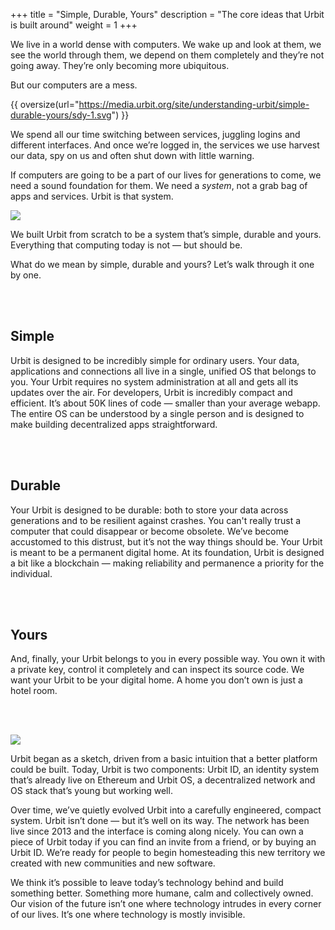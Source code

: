 +++
title = "Simple, Durable, Yours"
description = "The core ideas that Urbit is built around"
weight = 1
+++

We live in a world dense with computers. We wake up and look at them, we see the world through them, we depend on them completely and they’re not going away. They’re only becoming more ubiquitous.

But our computers are a mess.

{{ oversize(url="https://media.urbit.org/site/understanding-urbit/simple-durable-yours/sdy-1.svg") }}

We spend all our time switching between services, juggling logins and different interfaces. And once we’re logged in, the services we use harvest our data, spy on us and often shut down with little warning.

If computers are going to be a part of our lives for generations to come, we need a sound foundation for them. We need a _system_, not a grab bag of apps and services. Urbit is that system.

<picture class="full mt4 mb4 c3-11-lg">
<source srcset="https://media.urbit.org/site/understanding-urbit/simple-durable-yours/sdy-2.png,
https://media.urbit.org/site/understanding-urbit/simple-durable-yours/sdy-2%402x.png 2x">
<img src="https://media.urbit.org/site/understanding-urbit/simple-durable-yours/sdy-2%402x.png"/>
</picture>

We built Urbit from scratch to be a system that’s simple, durable and yours. Everything that computing today is not — but should be.

What do we mean by simple, durable and yours? Let’s walk through it one by one.

<br /><br />

## Simple

Urbit is designed to be incredibly simple for ordinary users. Your data, applications and connections all live in a single, unified OS that belongs to you. Your Urbit requires no system administration at all and gets all its updates over the air. For developers, Urbit is incredibly compact and efficient. It’s about 50K lines of code — smaller than your average webapp. The entire OS can be understood by a single person and is designed to make building decentralized apps straightforward.

<br /><br />

## Durable

Your Urbit is designed to be durable: both to store your data across generations and to be resilient against crashes. You can't really trust a computer that could disappear or become obsolete. We’ve become accustomed to this distrust, but it’s not the way things should be. Your Urbit is meant to be a permanent digital home. At its foundation, Urbit is designed a bit like a blockchain — making reliability and permanence a priority for the individual.

<br /><br />

## Yours

And, finally, your Urbit belongs to you in every possible way. You own it with a private key, control it completely and can inspect its source code. We want your Urbit to be your digital home. A home you don’t own is just a hotel room.

<br /><br />

<picture class="full mt4 mb4 c3-11-lg">
<source srcset="https://media.urbit.org/site/understanding-urbit/simple-durable-yours/sdy-3.png,
https://media.urbit.org/site/understanding-urbit/simple-durable-yours/sdy-3%402x.png 2x">
<img src="https://media.urbit.org/site/understanding-urbit/simple-durable-yours/sdy-3%402x.png"/>
</picture>

Urbit began as a sketch, driven from a basic intuition that a better platform could be built. Today, Urbit is two components: Urbit ID, an identity system that’s already live on Ethereum and Urbit OS, a decentralized network and OS stack that’s young but working well.

Over time, we’ve quietly evolved Urbit into a carefully engineered, compact system. Urbit isn’t done — but it’s well on its way. The network has been live since 2013 and the interface is coming along nicely. You can own a piece of Urbit today if you can find an invite from a friend, or by buying an Urbit ID. We’re ready for people to begin homesteading this new territory we created with new communities and new software.

We think it’s possible to leave today’s technology behind and build something better. Something more humane, calm and collectively owned. Our vision of the future isn’t one where technology intrudes in every corner of our lives. It’s one where technology is mostly invisible.
